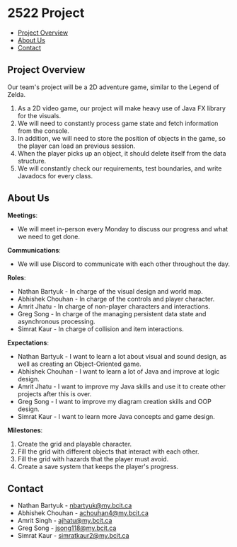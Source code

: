 # 2522 Project
* [Project Overview](#project-overview)
* [About Us](#about-us)
* [Contact](#contact)


## Project Overview
Our team's project will be a 2D adventure game, similar to the Legend of Zelda.
1. As a 2D video game, our project will make heavy use of Java FX library for the visuals.
2. We will need to constantly process game state and fetch information from the console.
3. In addition, we will need to store the position of objects in the game, so the player can load an previous session.
4. When the player picks up an object, it should delete itself from the data structure.
5. We will constantly check our requirements, test boundaries, and write Javadocs for every class.


## About Us
**Meetings**: 
  * We will meet in-person every Monday to discuss our progress and what we need to get done.

**Communications**: 
  * We will use Discord to communicate with each other throughout the day.

**Roles**:
  * Nathan Bartyuk - In charge of the visual design and world map.
  * Abhishek Chouhan - In charge of the controls and player character.
  * Amrit Jhatu - In charge of non-player characters and interactions.
  * Greg Song - In charge of the managing persistent data state and asynchronous processing.
  * Simrat Kaur - In charge of collision and item interactions.

**Expectations**:
  * Nathan Bartyuk - I want to learn a lot about visual and sound design, as well as creating an Object-Oriented game.
  * Abhishek Chouhan - I want to learn a lot of Java and improve at logic design.
  * Amrit Jhatu - I want to improve my Java skills and use it to create other projects after this is over.
  * Greg Song - I want to improve my diagram creation skills and OOP design.
  * Simrat Kaur - I want to learn more Java concepts and game design.

**Milestones**:
  1. Create the grid and playable character.
  2. Fill the grid with different objects that interact with each other.
  3. Fill the grid with hazards that the player must avoid.
  4. Create a save system that keeps the player's progress.


## Contact
* Nathan Bartyuk - nbartyuk@my.bcit.ca
* Abhishek Chouhan - achouhan4@my.bcit.ca
* Amrit Singh - ajhatu@my.bcit.ca
* Greg Song - jsong118@my.bcit.ca
* Simrat Kaur - simratkaur2@my.bcit.ca
